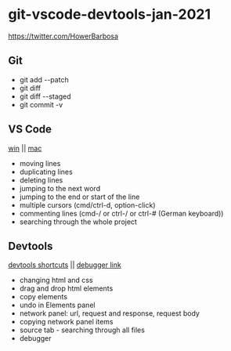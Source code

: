 # git-vscode-devtools-jan-2021

https://twitter.com/HowerBarbosa

## Git

- git add --patch
- git diff
- git diff --staged
- git commit -v

## VS Code

[win](https://code.visualstudio.com/shortcuts/keyboard-shortcuts-macos.pdf?WT.mc_id=code-online-jopapa) ||
[mac](https://code.visualstudio.com/shortcuts/keyboard-shortcuts-windows.pdf)

- moving lines
- duplicating lines
- deleting lines
- jumping to the next word
- jumping to the end or start of the line
- multiple cursors (cmd/ctrl-d, option-click)
- commenting lines (cmd-/ or ctrl-/ or ctrl-# (German keyboard))
- searching through the whole project

## Devtools

[devtools shortcuts](https://developers.google.com/web/tools/chrome-devtools/shortcuts) ||
[debugger link](https://googlechrome.github.io/devtools-samples/debug-js/get-started)

- changing html and css
- drag and drop html elements
- copy elements
- undo in Elements panel
- network panel: url, request and response, request body
- copying network panel items
- source tab - searching through all files
- debugger
